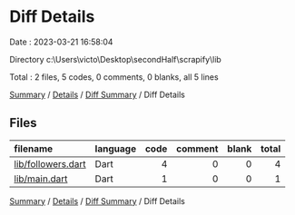 # Diff Details

Date : 2023-03-21 16:58:04

Directory c:\\Users\\victo\\Desktop\\secondHalf\\scrapify\\lib

Total : 2 files,  5 codes, 0 comments, 0 blanks, all 5 lines

[Summary](results.md) / [Details](details.md) / [Diff Summary](diff.md) / Diff Details

## Files
| filename | language | code | comment | blank | total |
| :--- | :--- | ---: | ---: | ---: | ---: |
| [lib/followers.dart](/lib/followers.dart) | Dart | 4 | 0 | 0 | 4 |
| [lib/main.dart](/lib/main.dart) | Dart | 1 | 0 | 0 | 1 |

[Summary](results.md) / [Details](details.md) / [Diff Summary](diff.md) / Diff Details